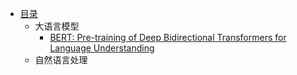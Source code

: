 * [目录](README.md)
    * 大语言模型
        * [BERT: Pre-training of Deep Bidirectional Transformers for Language Understanding](contents/LLM/bert.md)
    * 自然语言处理
    